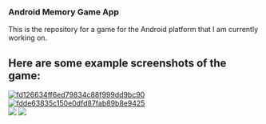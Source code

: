 ### Android Memory Game App

This is the repository for a game for the Android platform that I am currently working on.

## Here are some example screenshots of the game:

<a href="https://imgbb.com/"><img src="https://image.ibb.co/eQ5WOm/fd126634ff6ed79834c88f999dd9bc90.png" alt="fd126634ff6ed79834c88f999dd9bc90" border="0"></a>
<a href="https://imgbb.com/"><img src="https://image.ibb.co/deOwpR/fdde63835c150e0dfd87fab89b8e9425.png" alt="fdde63835c150e0dfd87fab89b8e9425" border="0"></a>
<br>
<a href="https://imgbb.com/"><img src="https://image.ibb.co/evBoKH/6030a553c51e34658772d4c6ad9c4e94.png" border="0"></a>
<a href="https://imgbb.com/"><img src="https://image.ibb.co/iBr5zH/f377e047ecad0f01b28e4aee1b050a07.png" border="0"></a>
